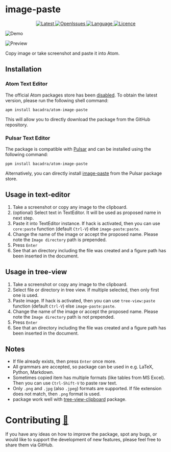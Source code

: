 # image-paste

<p align="center">
  <a href="https://github.com/bacadra/atom-image-paste/tags">
  <img src="https://img.shields.io/github/v/tag/bacadra/atom-image-paste?style=for-the-badge&label=Latest&color=blue" alt="Latest">
  </a>
  <a href="https://github.com/bacadra/atom-image-paste/issues">
  <img src="https://img.shields.io/github/issues-raw/bacadra/atom-image-paste?style=for-the-badge&color=blue" alt="OpenIssues">
  </a>
  <a href="https://github.com/bacadra/atom-image-paste/blob/master/package.json">
  <img src="https://img.shields.io/github/languages/top/bacadra/atom-image-paste?style=for-the-badge&color=blue" alt="Language">
  </a>
  <a href="https://github.com/bacadra/atom-image-paste/blob/master/LICENSE">
  <img src="https://img.shields.io/github/license/bacadra/atom-image-paste?style=for-the-badge&color=blue" alt="Licence">
  </a>
</p>

![Demo](https://github.com/bacadra/image-paste/blob/master/assets/demo.gif?raw=true)

![Preview](https://github.com/bacadra/image-paste/blob/master/assets/preview.png?raw=true)

Copy image or take screenshot and paste it into Atom.

## Installation

### Atom Text Editor

The official Atom packages store has been [disabled](https://github.blog/2022-06-08-sunsetting-atom/). To obtain the latest version, please run the following shell command:

```shell
apm install bacadra/atom-image-paste
```

This will allow you to directly download the package from the GitHub repository.

### Pulsar Text Editor

The package is compatible with [Pulsar](https://pulsar-edit.dev/) and can be installed using the following command:

```shell
ppm install bacadra/atom-image-paste
```

Alternatively, you can directly install [image-paste](https://web.pulsar-edit.dev/packages/image-paste) from the Pulsar package store.

## Usage in text-editor

1. Take a screenshot or copy any image to the clipboard.
2. (optional) Select text in TextEditor. It will be used as proposed name in next step.
3. Paste it into TextEditor instance. If hack is activated, then you can use `core:paste` function (default `Ctrl-V`) else `image-paste:paste`.
4. Change the name of the image or accept the proposed name. Please note the `Image directory` path is prepended.
5. Press `Enter`
6. See that an directory including the file was created and a figure path has been inserted in the document.

## Usage in tree-view

1. Take a screenshot or copy any image to the clipboard.
2. Select file or directory in tree view. If multiple selected, then only first one is used.
3. Paste image. If hack is activated, then you can use `tree-view:paste` function (default `Ctrl-V`) else `image-paste:paste`.
4. Change the name of the image or accept the proposed name. Please note the `Image directory` path is not prepended.
5. Press `Enter`
6. See that an directory including the file was created and a figure path has been inserted in the document.

## Notes

* If file already exists, then press `Enter` once more.
* All grammars are accepted, so package can be used in e.g. LaTeX, Python, Markdown.
* Sometimes copied item has multiple formats (like tables from MS Excel). Then you can use `Ctrl-Shift-V` to paste raw text.
* Only `.png` and `.jpg` (also `.jpeg`) formats are supported. If file extension does not match, then `.png` format is used.
* package work well with [tree-view-clipboard](https://github.com/Souleste/tree-view-clipboard) package.

# Contributing [🍺](https://www.buymeacoffee.com/asiloisad)

If you have any ideas on how to improve the package, spot any bugs, or would like to support the development of new features, please feel free to share them via GitHub.
